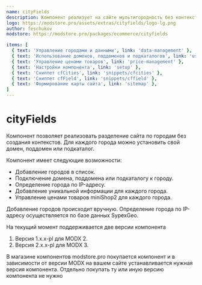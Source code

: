 ```yaml
---
name: cityFields
description: Компонент реализует на сайте мультигородность без контекстов
logo: https://modstore.pro/assets/extras/cityfields/logo-lg.png
author: feschukov
modstore: https://modstore.pro/packages/ecommerce/cityfields

items: [
  { text: 'Управление городами и данными', link: 'data-management' },
  { text: 'Использование доменов, поддоменов и подкаталогов', link: 'using' },
  { text: 'Управление ценами товаров', link: 'price-management' },
  { text: 'Настройки компонента', link: 'setup' },
  { text: 'Сниппет cfCities', link: 'snippets/cfcities' },
  { text: 'Сниппет cfField', link: 'snippets/cffield' },
  { text: 'Формирование карты сайта', link: 'sitemap' },
]
---
```

# cityFields

Компонент позволяет реализовать разделение сайта по городам без создания контекстов. Для каждого города можно установить свой домен, поддомен или подкаталог.

Компонент имеет следующие возможности:

* Добавление городов в список.
* Подключение домена, поддомена или подкаталогу к городу.
* Определение города по IP-адресу.
* Добавление уникальной информации для каждого города.
* Управление ценами товаров miniShop2 для каждого города.

Добавление городов происходит вручную. Определение города по IP-адресу осуществляется по базе данных SypexGeo.

На текущий момент поддерживается две версии компонента

1. Версия 1.х.х-pl для MODX 2.
2. Версия 2.х.x-pl для MODX 3.

В магазине компонентов modstore.pro покупается компонент и в зависимости от версии MODX на вашем сайте устанавливается нужная версия компонента. Отдельно покупать ту или иную версию компонента не нужно
